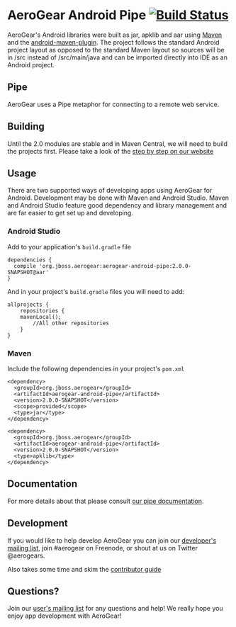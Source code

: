 # AeroGear Android Pipe [![Build Status](https://travis-ci.org/aerogear/aerogear-android-pipe.png)](https://travis-ci.org/aerogear/aerogear-android-pipe)

AeroGear's Android libraries were built as jar, apklib and aar using [Maven](http://maven.apache.org/) and the [android-maven-plugin](https://github.com/jayway/maven-android-plugin). The project follows the standard Android project layout as opposed to the standard Maven layout so sources will be in /src instead of /src/main/java and can be imported directly into IDE as an Android project.

## Pipe

AeroGear uses a Pipe metaphor for connecting to a remote web service.   

## Building

Until the 2.0 modules are stable and in Maven Central, we will need to build the projects first.  Please take a look of the [step by step on our website](http://aerogear.org/docs/guides/aerogear-android/HowToBuildAeroGearAndroidLibrary/)

## Usage

There are two supported ways of developing apps using AeroGear for Android. Development may be done with Maven and Android Studio. Maven and Android Studio feature good dependency and library management and are far easier to get set up and developing.

### Android Studio

Add to your application's `build.gradle` file

```
dependencies {
  compile 'org.jboss.aerogear:aerogear-android-pipe:2.0.0-SNAPSHOT@aar'
}
```

And in your project's `build.gradle` files you will need to add:

```
allprojects {
    repositories {
    mavenLocal();
        //All other repositories
    }
}
```

### Maven

Include the following dependencies in your project's `pom.xml`


```
<dependency>
  <groupId>org.jboss.aerogear</groupId>
  <artifactId>aerogear-android-pipe</artifactId>
  <version>2.0.0-SNAPSHOT</version>
  <scope>provided</scope>
  <type>jar</type>
</dependency>

<dependency>
  <groupId>org.jboss.aerogear</groupId>
  <artifactId>aerogear-android-pipe</artifactId>
  <version>2.0.0-SNAPSHOT</version>
  <type>apklib</type>
</dependency>
```

## Documentation

For more details about that please consult [our pipe documentation](http://aerogear.org/docs/guides/aerogear-android/pipe/).

## Development

If you would like to help develop AeroGear you can join our [developer's mailing list](https://lists.jboss.org/mailman/listinfo/aerogear-dev), join #aerogear on Freenode, or shout at us on Twitter @aerogears.

Also takes some time and skim the [contributor guide](http://aerogear.org/docs/guides/Contributing/)

## Questions?

Join our [user's mailing list](https://lists.jboss.org/mailman/listinfo/aerogear-user) for any questions and help! We really hope you enjoy app development with AeroGear!

